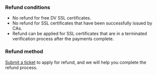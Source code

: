 ### Refund conditions

- No refund for free DV SSL certificates.
- No refund for SSL certificates that have been successfully issued by CAs.
- Refund can be applied for SSL certificates that are in a terminated verification process after the payments complete.

### Refund method

[Submit a ticket](https://console.cloud.tencent.com/workorder/category) to apply for refund, and we will help you complete the refund process.
